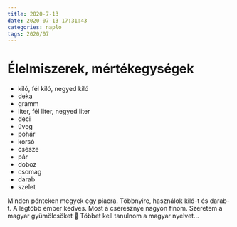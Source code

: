 ```yaml
---
title: 2020-7-13
date: 2020-07-13 17:31:43
categories: naplo
tags: 2020/07
---
```

# Élelmiszerek, mértékegységek
- kiló, fél kiló, negyed kiló
- deka
- gramm
- liter, fél liter, negyed liter
- deci
- üveg
- pohár
- korsó
- csésze
- pár
- doboz
- csomag
- darab
- szelet

Minden pénteken megyek egy piacra. Többnyire, használok kiló-t és darab-t. A legtöbb ember kedves. Most a cseresznye nagyon finom. Szeretem a magyar gyümölcsöket 🍒 Többet kell tanulnom a magyar nyelvet...